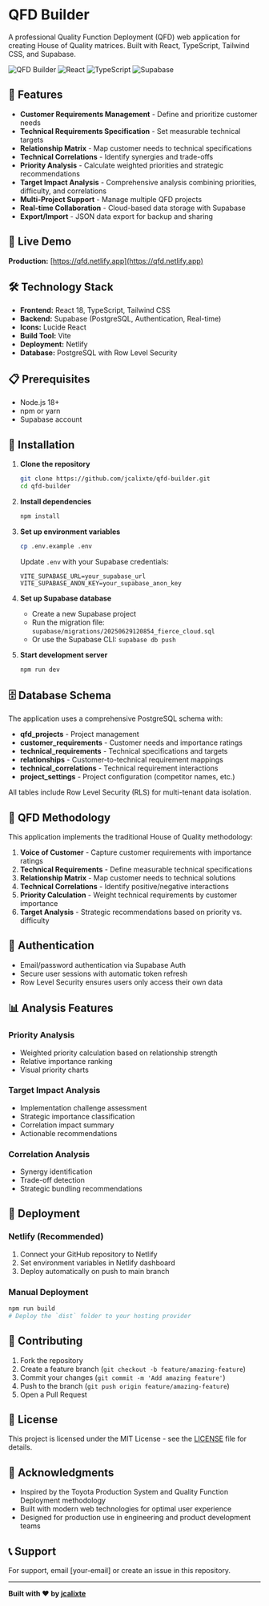 # QFD Builder

A professional Quality Function Deployment (QFD) web application for creating House of Quality matrices. Built with React, TypeScript, Tailwind CSS, and Supabase.

![QFD Builder](https://img.shields.io/badge/QFD-Builder-blue)
![React](https://img.shields.io/badge/React-18.3.1-blue)
![TypeScript](https://img.shields.io/badge/TypeScript-5.5.3-blue)
![Supabase](https://img.shields.io/badge/Supabase-Backend-green)

## 🌟 Features

- **Customer Requirements Management** - Define and prioritize customer needs
- **Technical Requirements Specification** - Set measurable technical targets
- **Relationship Matrix** - Map customer needs to technical specifications
- **Technical Correlations** - Identify synergies and trade-offs
- **Priority Analysis** - Calculate weighted priorities and strategic recommendations
- **Target Impact Analysis** - Comprehensive analysis combining priorities, difficulty, and correlations
- **Multi-Project Support** - Manage multiple QFD projects
- **Real-time Collaboration** - Cloud-based data storage with Supabase
- **Export/Import** - JSON data export for backup and sharing

## 🚀 Live Demo

**Production:** [https://qfd.netlify.app](https://qfd.netlify.app)

## 🛠️ Technology Stack

- **Frontend:** React 18, TypeScript, Tailwind CSS
- **Backend:** Supabase (PostgreSQL, Authentication, Real-time)
- **Icons:** Lucide React
- **Build Tool:** Vite
- **Deployment:** Netlify
- **Database:** PostgreSQL with Row Level Security

## 📋 Prerequisites

- Node.js 18+ 
- npm or yarn
- Supabase account

## 🔧 Installation

1. **Clone the repository**
   ```bash
   git clone https://github.com/jcalixte/qfd-builder.git
   cd qfd-builder
   ```

2. **Install dependencies**
   ```bash
   npm install
   ```

3. **Set up environment variables**
   ```bash
   cp .env.example .env
   ```
   
   Update `.env` with your Supabase credentials:
   ```env
   VITE_SUPABASE_URL=your_supabase_url
   VITE_SUPABASE_ANON_KEY=your_supabase_anon_key
   ```

4. **Set up Supabase database**
   - Create a new Supabase project
   - Run the migration file: `supabase/migrations/20250629120854_fierce_cloud.sql`
   - Or use the Supabase CLI: `supabase db push`

5. **Start development server**
   ```bash
   npm run dev
   ```

## 🗄️ Database Schema

The application uses a comprehensive PostgreSQL schema with:

- **qfd_projects** - Project management
- **customer_requirements** - Customer needs and importance ratings
- **technical_requirements** - Technical specifications and targets
- **relationships** - Customer-to-technical requirement mappings
- **technical_correlations** - Technical requirement interactions
- **project_settings** - Project configuration (competitor names, etc.)

All tables include Row Level Security (RLS) for multi-tenant data isolation.

## 🎯 QFD Methodology

This application implements the traditional House of Quality methodology:

1. **Voice of Customer** - Capture customer requirements with importance ratings
2. **Technical Requirements** - Define measurable technical specifications
3. **Relationship Matrix** - Map customer needs to technical solutions
4. **Technical Correlations** - Identify positive/negative interactions
5. **Priority Calculation** - Weight technical requirements by customer importance
6. **Target Analysis** - Strategic recommendations based on priority vs. difficulty

## 🔐 Authentication

- Email/password authentication via Supabase Auth
- Secure user sessions with automatic token refresh
- Row Level Security ensures users only access their own data

## 📊 Analysis Features

### Priority Analysis
- Weighted priority calculation based on relationship strength
- Relative importance ranking
- Visual priority charts

### Target Impact Analysis
- Implementation challenge assessment
- Strategic importance classification
- Correlation impact summary
- Actionable recommendations

### Correlation Analysis
- Synergy identification
- Trade-off detection
- Strategic bundling recommendations

## 🚀 Deployment

### Netlify (Recommended)
1. Connect your GitHub repository to Netlify
2. Set environment variables in Netlify dashboard
3. Deploy automatically on push to main branch

### Manual Deployment
```bash
npm run build
# Deploy the `dist` folder to your hosting provider
```

## 🤝 Contributing

1. Fork the repository
2. Create a feature branch (`git checkout -b feature/amazing-feature`)
3. Commit your changes (`git commit -m 'Add amazing feature'`)
4. Push to the branch (`git push origin feature/amazing-feature`)
5. Open a Pull Request

## 📝 License

This project is licensed under the MIT License - see the [LICENSE](LICENSE) file for details.

## 🙏 Acknowledgments

- Inspired by the Toyota Production System and Quality Function Deployment methodology
- Built with modern web technologies for optimal user experience
- Designed for production use in engineering and product development teams

## 📞 Support

For support, email [your-email] or create an issue in this repository.

---

**Built with ❤️ by [jcalixte](https://github.com/jcalixte)**